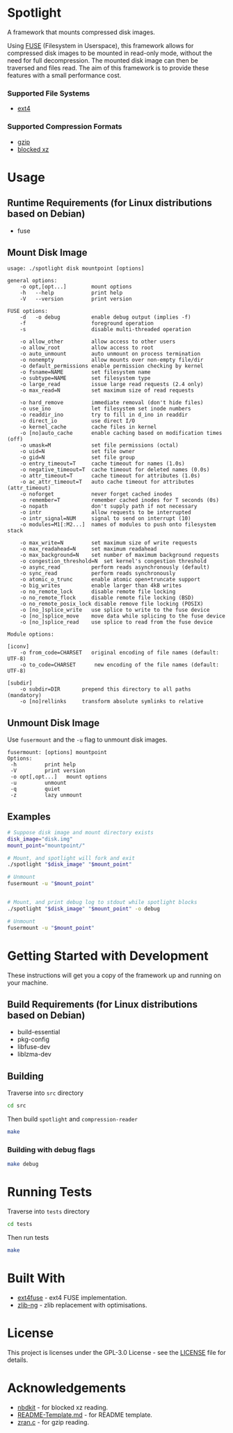 # Spotlight

A framework that mounts compressed disk images.

Using [FUSE](https://www.kernel.org/doc/Documentation/filesystems/fuse.txt)
(Filesystem in Userspace), this framework allows for compressed disk images to
be mounted in read-only mode, without the need for full decompression. The
mounted disk image can then be traversed and files read. The aim of this
framework is to provide these features with a small performance cost.

### Supported File Systems

* [ext4](https://wiki.archlinux.org/index.php/ext4)

### Supported Compression Formats

* [gzip](https://www.gnu.org/software/gzip/)
* [blocked xz](https://tukaani.org/xz/format.html)

# Usage

## Runtime Requirements (for Linux distributions based on Debian)

* fuse

## Mount Disk Image

```
usage: ./spotlight disk mountpoint [options]

general options:
    -o opt,[opt...]        mount options
    -h   --help            print help
    -V   --version         print version

FUSE options:
    -d   -o debug          enable debug output (implies -f)
    -f                     foreground operation
    -s                     disable multi-threaded operation

    -o allow_other         allow access to other users
    -o allow_root          allow access to root
    -o auto_unmount        auto unmount on process termination
    -o nonempty            allow mounts over non-empty file/dir
    -o default_permissions enable permission checking by kernel
    -o fsname=NAME         set filesystem name
    -o subtype=NAME        set filesystem type
    -o large_read          issue large read requests (2.4 only)
    -o max_read=N          set maximum size of read requests

    -o hard_remove         immediate removal (don't hide files)
    -o use_ino             let filesystem set inode numbers
    -o readdir_ino         try to fill in d_ino in readdir
    -o direct_io           use direct I/O
    -o kernel_cache        cache files in kernel
    -o [no]auto_cache      enable caching based on modification times (off)
    -o umask=M             set file permissions (octal)
    -o uid=N               set file owner
    -o gid=N               set file group
    -o entry_timeout=T     cache timeout for names (1.0s)
    -o negative_timeout=T  cache timeout for deleted names (0.0s)
    -o attr_timeout=T      cache timeout for attributes (1.0s)
    -o ac_attr_timeout=T   auto cache timeout for attributes (attr_timeout)
    -o noforget            never forget cached inodes
    -o remember=T          remember cached inodes for T seconds (0s)
    -o nopath              don't supply path if not necessary
    -o intr                allow requests to be interrupted
    -o intr_signal=NUM     signal to send on interrupt (10)
    -o modules=M1[:M2...]  names of modules to push onto filesystem stack

    -o max_write=N         set maximum size of write requests
    -o max_readahead=N     set maximum readahead
    -o max_background=N    set number of maximum background requests
    -o congestion_threshold=N  set kernel's congestion threshold
    -o async_read          perform reads asynchronously (default)
    -o sync_read           perform reads synchronously
    -o atomic_o_trunc      enable atomic open+truncate support
    -o big_writes          enable larger than 4kB writes
    -o no_remote_lock      disable remote file locking
    -o no_remote_flock     disable remote file locking (BSD)
    -o no_remote_posix_lock disable remove file locking (POSIX)
    -o [no_]splice_write   use splice to write to the fuse device
    -o [no_]splice_move    move data while splicing to the fuse device
    -o [no_]splice_read    use splice to read from the fuse device

Module options:

[iconv]
    -o from_code=CHARSET   original encoding of file names (default: UTF-8)
    -o to_code=CHARSET	    new encoding of the file names (default: UTF-8)

[subdir]
    -o subdir=DIR	    prepend this directory to all paths (mandatory)
    -o [no]rellinks	    transform absolute symlinks to relative
```

## Unmount Disk Image

Use `fusermount` and the `-u` flag to unmount disk images.

```
fusermount: [options] mountpoint
Options:
 -h		    print help
 -V		    print version
 -o opt[,opt...]   mount options
 -u		    unmount
 -q		    quiet
 -z		    lazy unmount
```

## Examples

```bash
# Suppose disk image and mount directory exists
disk_image="disk.img"
mount_point="mountpoint/"

# Mount, and spotlight will fork and exit
./spotlight "$disk_image" "$mount_point"

# Unmount
fusermount -u "$mount_point"


# Mount, and print debug log to stdout while spotlight blocks
./spotlight "$disk_image" "$mount_point" -o debug

# Unmount
fusermount -u "$mount_point"
```

# Getting Started with Development

These instructions will get you a copy of the framework up and running on your
machine.

## Build Requirements (for Linux distributions based on Debian)

* build-essential
* pkg-config
* libfuse-dev
* liblzma-dev

## Building

Traverse into `src` directory
```bash
cd src
```

Then build `spotlight` and `compression-reader`
```bash
make
```

### Building with debug flags

```bash
make debug
```

# Running Tests

Traverse into `tests` directory
```bash
cd tests
```

Then run tests
```bash
make
```

# Built With

* [ext4fuse](https://github.com/gerard/ext4fuse) - ext4 FUSE implementation.
* [zlib-ng](https://github.com/zlib-ng/zlib-ng) - zlib replacement with
optimisations.

# License

This project is licenses under the GPL-3.0 License - see the [LICENSE](LICENSE)
file for details.

# Acknowledgements

* [nbdkit](https://github.com/libguestfs/nbdkit) - for blocked xz reading.
* [README-Template.md](https://gist.github.com/PurpleBooth/109311bb0361f32d87a2) -
for README template.
* [zran.c](https://github.com/madler/zlib/blob/master/examples/zran.c) - for
gzip reading.
